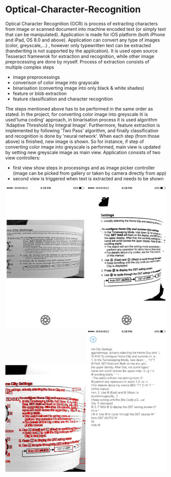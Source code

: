 # Optical-Character-Recognition

Optical Character Recognition (OCR) is process of extracting characters from image or scanned document into machine encoded text (or simply 
text that can be manipulated). Application is made for iOS platform (both iPhone and iPad, OS 8.0 and above). Application can convert any type of images (color, greyscale,...)
, however only typewritten text can be extracted (handwriting is not supported by the application). It is used open source Tesseract framewrok for extraction and recognition,
while other image preprocessing are done by myself. 
Process of extraction consists of multiple complex steps
  - image preprocessings
  - converison of color image into grayscale
  - binarisation (converting image into only black & white shades)
  - feature or blob extraction
  - feature classification and character recognition
  
The steps mentioned above has to be performed in the same order as stated. In the project, for converting color image into greyscale iti is used'luma coding' approach, in binarisation process it is  used algorithm 'Adaptive Threshold by Integral Image'. Furthermore, feature extraction is implemented by 
following 'Two Pass' algorithm, and finally classification and recognition is done by 'neural network'.
When each step (from those above) is finished, new image is shown. So for instance, if step of converting color image into greyscale is performed, main view is updated by setting new greyscale image as main view.
Application consists of two view controllers:
  - first view show steps in processings and as image picker controller (image can be picked from gallery or taken by camera directly from app)
  - second view is triggered when text is extracted and needs to be shown
  <p align="center">
    <img src="https://raw.githubusercontent.com/ModernMantra/Optical-Character-Recognition/master/IMG_1373.jpg" width="250"/>
    <img src="https://raw.githubusercontent.com/ModernMantra/Optical-Character-Recognition/master/IMG_1375.jpg" width="250"/>
    <img src="https://raw.githubusercontent.com/ModernMantra/Optical-Character-Recognition/master/IMG_1376.JPG" width="250"/>
    <img src="https://raw.githubusercontent.com/ModernMantra/Optical-Character-Recognition/master/IMG_1377.jpg" width="250"/>
  </p>
